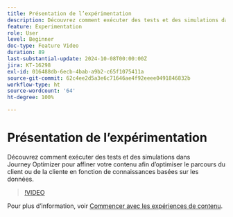 ```yaml
---
title: Présentation de l’expérimentation
description: Découvrez comment exécuter des tests et des simulations dans Journey Optimizer pour affiner votre contenu afin d’optimiser le parcours du client ou de la cliente en fonction de connaissances basées sur les données.
feature: Experimentation
role: User
level: Beginner
doc-type: Feature Video
duration: 89
last-substantial-update: 2024-10-08T00:00:00Z
jira: KT-16298
exl-id: 016488db-6ecb-4bab-a9b2-c65f1075411a
source-git-commit: 62c4ee2d5a3e6c71646ae4f92eeee0491846832b
workflow-type: ht
source-wordcount: '64'
ht-degree: 100%

---
```


# Présentation de l’expérimentation

Découvrez comment exécuter des tests et des simulations dans Journey Optimizer pour affiner votre contenu afin d’optimiser le parcours du client ou de la cliente en fonction de connaissances basées sur les données.

>[!VIDEO](https://video.tv.adobe.com/v/3434963/?learn=on)

Pour plus d’information, voir [Commencer avec les expériences de contenu](https://experienceleague.adobe.com/fr/docs/journey-optimizer/using/content-management/content-experiment/get-started-experiment).
